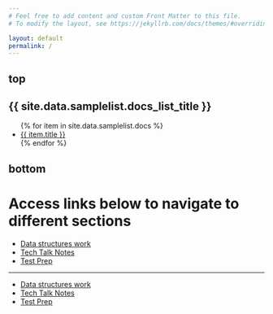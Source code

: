 ```yaml
---
# Feel free to add content and custom Front Matter to this file.
# To modify the layout, see https://jekyllrb.com/docs/themes/#overriding-theme-defaults

layout: default
permalink: /
---
```


<h2>top</h2>
<h2>{{ site.data.samplelist.docs_list_title }}</h2>
<ul>
   {% for item in site.data.samplelist.docs %}
      <li><a href="{{ item.url }}">{{ item.title }}</a></li>
   {% endfor %}
</ul>
<h2>bottom</h2>

# Access links below to navigate to different sections
- [Data structures work](https://rpeddakama.github.io/CSA-Data-Structures/datastructures.html)
- [Tech Talk Notes](https://rpeddakama.github.io/CSA-Data-Structures/TTnotes.html)
- [Test Prep](https://rpeddakama.github.io/CSA-Data-Structures/testprep.html)

---

- [Data structures work](/datastructures)
- [Tech Talk Notes](/ttnotes)
- [Test Prep]({{site.baseurl}}/testprep)